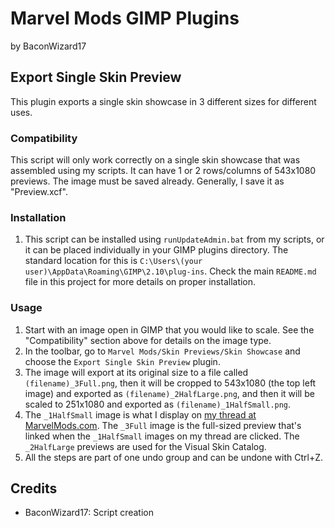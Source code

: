 # Marvel Mods GIMP Plugins
by BaconWizard17
## Export Single Skin Preview
This plugin exports a single skin showcase in 3 different sizes for different uses. 

### Compatibility
This script will only work correctly on a single skin showcase that was assembled using my scripts. It can have 1 or 2 rows/columns of 543x1080 previews. The image must be saved already. Generally, I save it as "Preview.xcf".

### Installation
 1. This script can be installed using `runUpdateAdmin.bat` from my scripts, or it can be placed individually in your GIMP plugins directory. The standard location for this is `C:\Users\(your user)\AppData\Roaming\GIMP\2.10\plug-ins`. Check the main `README.md` file in this project for more details on proper installation.

### Usage
1. Start with an image open in GIMP that you would like to scale. See the "Compatibility" section above for details on the image type.
2. In the toolbar, go to `Marvel Mods/Skin Previews/Skin Showcase` and choose the `Export Single Skin Preview` plugin.
3. The image will export at its original size to a file called `(filename)_3Full.png`, then it will be cropped to 543x1080 (the top left image) and exported as `(filename)_2HalfLarge.png`, and then it will be scaled to 251x1080 and exported as `(filename)_1HalfSmall.png`. 
4. The `_1HalfSmall` image is what I display on [my thread at MarvelMods.com](https://marvelmods.com/forum/index.php/topic,10629.0.html). The `_3Full` image is the full-sized preview that's linked when the `_1HalfSmall` images on my thread are clicked. The `_2HalfLarge` previews are used for the Visual Skin Catalog.
5. All the steps are part of one undo group and can be undone with Ctrl+Z.

## Credits
- BaconWizard17: Script creation